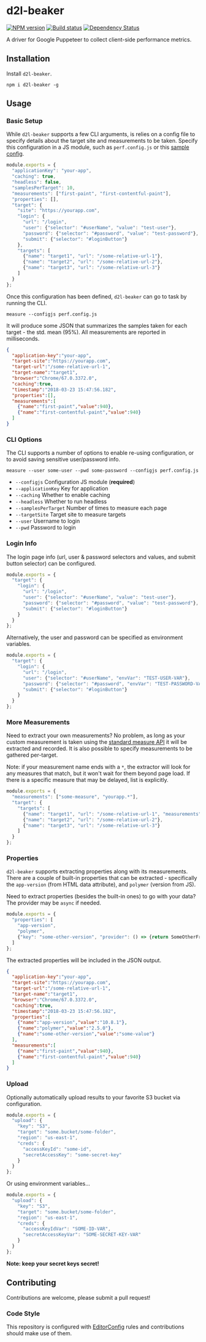 # d2l-beaker
[![NPM version][npm-image]][npm-url]
[![Build status][ci-image]][ci-url]
[![Dependency Status][dependencies-image]][dependencies-url]

A driver for Google Puppeteer to collect client-side performance metrics.

## Installation

Install `d2l-beaker`.
```shell
npm i d2l-beaker -g
```

## Usage

### Basic Setup

While `d2l-beaker` supports a few CLI arguments, is relies on a config file to specify details about the target site and measurements to be taken.  Specify this configuration in a JS module, such as `perf.config.js` or this [sample config](https://github.com/Brightspace/d2l-beaker/blob/master/sample.conf.js).

```js
module.exports = {
  "applicationKey": "your-app",
  "caching": true,
  "headless": false,
  "samplesPerTarget": 10,
  "measurements": ["first-paint", "first-contentful-paint"],
  "properties": [],
  "target": {
    "site": "https://yourapp.com",
    "login": {
      "url": "/login",
      "user": {"selector": "#userName", "value": "test-user"},
      "password": {"selector": "#password", "value": "test-password"},
      "submit": {"selector": "#loginButton"}
    },
    "targets": [
      {"name": "target1", "url": "/some-relative-url-1"},
      {"name": "target2", "url": "/some-relative-url-2"},
      {"name": "target3", "url": "/some-relative-url-3"}
    ]
  }
};
```

Once this configuration has been defined, `d2l-beaker` can go to task by running the CLI.

```shell
measure --configjs perf.config.js
```

It will produce some JSON that summarizes the samples taken for each target - the std. mean (95%).  All measurements are reported in milliseconds.

```json
{
  "application-key":"your-app",
  "target-site":"https://yourapp.com",
  "target-url":"/some-relative-url-1",
  "target-name":"target1",
  "browser":"Chrome/67.0.3372.0",
  "caching":true,
  "timestamp":"2018-03-23 15:47:56.182",
  "properties":[],
  "measurements":[
    {"name":"first-paint","value":940},
    {"name":"first-contentful-paint","value":940}
  ]
}
```

### CLI Options

The CLI supports a number of options to enable re-using configuration, or to avoid saving sensitive user/password info.

```shell
measure --user some-user --pwd some-password --configjs perf.config.js
```

* `--configjs`          Configuration JS module (**required**)
* `--applicationKey`    Key for application
* `--caching`           Whether to enable caching
* `--headless`          Whether to run headless
* `--samplesPerTarget`  Number of times to measure each page
* `--targetSite`        Target site to measure targets
* `--user`              Username to login
* `--pwd`               Password to login

### Login Info

The login page info (url, user & password selectors and values, and submit button selector) can be configured.

```js
module.exports = {
  "target": {
    "login": {
      "url": "/login",
      "user": {"selector": "#userName", "value": "test-user"},
      "password": {"selector": "#password", "value": "test-password"},
      "submit": {"selector": "#loginButton"}
    }
  }
};
```

Alternatively, the user and password can be specified as environment variables.

```js
module.exports = {
  "target": {
    "login": {
      "url": "/login",
      "user": {"selector": "#userName", "envVar": "TEST-USER-VAR"},
      "password": {"selector": "#password", "envVar": "TEST-PASSWORD-VAR"},
      "submit": {"selector": "#loginButton"}
    }
  }
};
```

### More Measurements

Need to extract your own measurements?  No problem, as long as your custom measurement is taken using the [standard measure API](https://developer.mozilla.org/en-US/docs/Web/API/Performance/measure) it will be extracted and recorded. It is also possible to specify measurements to be gathered per-target.

Note: if your measurement name ends with a `*`, the extractor will look for any measures that match, but it won't wait for them beyond page load. If there is a specific measure that may be delayed, list is explicitly.

```js
module.exports = {
  "measurements": ["some-measure", "yourapp.*"],
  "target": {
    "targets": [
      {"name": "target1", "url": "/some-relative-url-1", "measurements": ["some-other-measure"]},
      {"name": "target2", "url": "/some-relative-url-2"},
      {"name": "target3", "url": "/some-relative-url-3"}
    ]
  }
};
```

### Properties

`d2l-beaker` supports extracting properties along with its measurements. There are a couple of built-in properties that can be extracted - specifically the `app-version` (from HTML data attribute), and `polymer` (version from JS).

Need to extract properties (besides the built-in ones) to go with your data? The provider may be `async` if needed.

```js
module.exports = {
  "properties": [
    "app-version",
    "polymer",
    {"key": "some-other-version", "provider": () => {return SomeOtherFramework.version;}}
  ]
};
```

The extracted properties will be included in the JSON output.

```json
{
  "application-key":"your-app",
  "target-site":"https://yourapp.com",
  "target-url":"/some-relative-url-1",
  "target-name":"target1",
  "browser":"Chrome/67.0.3372.0",
  "caching":true,
  "timestamp":"2018-03-23 15:47:56.182",
  "properties":[
    {"name":"app-version","value":"10.8.1"},
    {"name":"polymer","value":"2.5.0"},
    {"name":"some-other-version","value":"some-value"}
  ],
  "measurements":[
    {"name":"first-paint","value":940},
    {"name":"first-contentful-paint","value":940}
  ]
}
```


### Upload

Optionally automatically upload results to your favorite S3 bucket via configuration.

```js
module.exports = {
  "upload": {
    "key": "S3",
    "target": "some.bucket/some-folder",
    "region": "us-east-1",
    "creds": {
      "accessKeyId": "some-id",
      "secretAccessKey": "some-secret-key"
    }
  }
};
```

Or using environment variables...

```js
module.exports = {
  "upload": {
    "key": "S3",
    "target": "some.bucket/some-folder",
    "region": "us-east-1",
    "creds": {
      "accessKeyIdVar": "SOME-ID-VAR",
      "secretAccessKeyVar": "SOME-SECRET-KEY-VAR"
    }
  }
};
```

**Note: keep your secret keys secret!**

## Contributing

Contributions are welcome, please submit a pull request!

### Code Style

This repository is configured with [EditorConfig](http://editorconfig.org) rules and contributions should make use of them.

[npm-url]: https://npmjs.org/package/d2l-beaker
[npm-image]: https://img.shields.io/npm/v/d2l-beaker.svg
[ci-image]: https://travis-ci.org/Brightspace/d2l-beaker.svg?branch=master
[ci-url]: https://travis-ci.org/Brightspace/d2l-beaker
[dependencies-url]: https://david-dm.org/brightspace/d2l-beaker
[dependencies-image]: https://img.shields.io/david/Brightspace/d2l-beaker.svg

